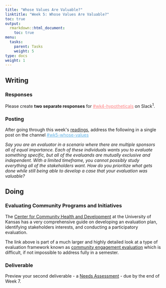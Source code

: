 ```yaml
---
title: "Whose Values Are Valuable?"
linktitle: "Week 5: Whose Values Are Valuable?"
toc: true
output:
  rmarkdown::html_document:
    toc: true
menu:
  tasks:
    parent: Tasks
    weight: 5
type: docs
weight: 1
---
```


## Writing

### Responses

Please create **two separate responses** for <a href="https://edp617spring2023.slack.com/archives/C04MUEDMDSM" target="_blank" style='color:#ff8384;'>#wk4-hypotheticals</a> on Slack<sup>1</sup>. 

### Posting

After going through this week's [readings](/readings/05-readings), address the following in a single post on the channel <a href="https://edp617spring2023.slack.com/archives/C04NFJML0TX" target="_blank" style='color:#5eb0e5;'>#wk5-whose-values</a>

<i>Say you are an evaluator in a scenario where there are multiple sponsors all of equal importance. Each of these individuals wants you to evaluate something specific, but all of the evaluands are mutually exclusive and independent. With a limited timeframe, you cannot possibly study everything all of the stakeholders want. How do you prioritize what gets done while still being able to develop a case that your evaluation was valuable?</i>

## Doing

### Evaluating Community Programs and Initiatives

The [Center for Community Health and Development](https://ctb.ku.edu/en/evaluating-community-programs-and-initiatives) at the University of Kansas has a very comprehensive guide on developing an evaluation plan, identifying stakeholders interests, and conducting a participatory evaluation.

The link above is part of a much larger and highly detailed look at a type of evaluation framework known as [community engagement evaluation](https://ctb.ku.edu/en/table-of-contents) which is difficult, if not impossible to address fully in a semester.

### Deliverable

Preview your second deliverable - a [Needs Assessment](/deliverables/02-needs-assessment/) - due by the end of Week 7.
